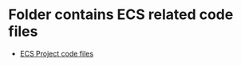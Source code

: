 # Folder contains ECS related code files

- [ECS Project code files](https://github.com/jamalshahverdiev/aws-cli-bash/tree/main/ecs/Project)
